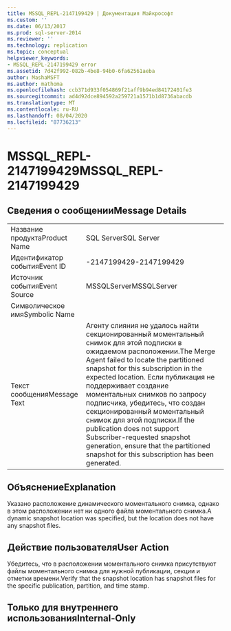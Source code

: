 ```yaml
---
title: MSSQL_REPL-2147199429 | Документация Майкрософт
ms.custom: ''
ms.date: 06/13/2017
ms.prod: sql-server-2014
ms.reviewer: ''
ms.technology: replication
ms.topic: conceptual
helpviewer_keywords:
- MSSQL_REPL-2147199429 error
ms.assetid: 7d42f992-082b-4be8-94b0-6fa62561aeba
author: MashaMSFT
ms.author: mathoma
ms.openlocfilehash: ccb371d933f054869f21aff9b94ed84172401fe3
ms.sourcegitcommit: ad4d92dce894592a259721a1571b1d8736abacdb
ms.translationtype: MT
ms.contentlocale: ru-RU
ms.lasthandoff: 08/04/2020
ms.locfileid: "87736213"
---
```

# <a name="mssql_repl-2147199429"></a><span data-ttu-id="cc777-102">MSSQL_REPL-2147199429</span><span class="sxs-lookup"><span data-stu-id="cc777-102">MSSQL_REPL-2147199429</span></span>
    
## <a name="message-details"></a><span data-ttu-id="cc777-103">Сведения о сообщении</span><span class="sxs-lookup"><span data-stu-id="cc777-103">Message Details</span></span>  
  
|||  
|-|-|  
|<span data-ttu-id="cc777-104">Название продукта</span><span class="sxs-lookup"><span data-stu-id="cc777-104">Product Name</span></span>|<span data-ttu-id="cc777-105">SQL Server</span><span class="sxs-lookup"><span data-stu-id="cc777-105">SQL Server</span></span>|  
|<span data-ttu-id="cc777-106">Идентификатор события</span><span class="sxs-lookup"><span data-stu-id="cc777-106">Event ID</span></span>|<span data-ttu-id="cc777-107">-2147199429</span><span class="sxs-lookup"><span data-stu-id="cc777-107">-2147199429</span></span>|  
|<span data-ttu-id="cc777-108">Источник события</span><span class="sxs-lookup"><span data-stu-id="cc777-108">Event Source</span></span>|<span data-ttu-id="cc777-109">MSSQLServer</span><span class="sxs-lookup"><span data-stu-id="cc777-109">MSSQLServer</span></span>|  
|<span data-ttu-id="cc777-110">Символическое имя</span><span class="sxs-lookup"><span data-stu-id="cc777-110">Symbolic Name</span></span>||  
|<span data-ttu-id="cc777-111">Текст сообщения</span><span class="sxs-lookup"><span data-stu-id="cc777-111">Message Text</span></span>|<span data-ttu-id="cc777-112">Агенту слияния не удалось найти секционированный моментальный снимок для этой подписки в ожидаемом расположении.</span><span class="sxs-lookup"><span data-stu-id="cc777-112">The Merge Agent failed to locate the partitioned snapshot for this subscription in the expected location.</span></span> <span data-ttu-id="cc777-113">Если публикация не поддерживает создание моментальных снимков по запросу подписчика, убедитесь, что создан секционированный моментальный снимок для этой подписки.</span><span class="sxs-lookup"><span data-stu-id="cc777-113">If the publication does not support Subscriber-requested snapshot generation, ensure that the partitioned snapshot for this subscription has been generated.</span></span>|  
  
## <a name="explanation"></a><span data-ttu-id="cc777-114">Объяснение</span><span class="sxs-lookup"><span data-stu-id="cc777-114">Explanation</span></span>  
 <span data-ttu-id="cc777-115">Указано расположение динамического моментального снимка, однако в этом расположении нет ни одного файла моментального снимка.</span><span class="sxs-lookup"><span data-stu-id="cc777-115">A dynamic snapshot location was specified, but the location does not have any snapshot files.</span></span>  
  
## <a name="user-action"></a><span data-ttu-id="cc777-116">Действие пользователя</span><span class="sxs-lookup"><span data-stu-id="cc777-116">User Action</span></span>  
 <span data-ttu-id="cc777-117">Убедитесь, что в расположении моментального снимка присутствуют файлы моментального снимка для нужной публикации, секции и отметки времени.</span><span class="sxs-lookup"><span data-stu-id="cc777-117">Verify that the snapshot location has snapshot files for the specific publication, partition, and time stamp.</span></span>  
  
## <a name="internal-only"></a><span data-ttu-id="cc777-118">Только для внутреннего использования</span><span class="sxs-lookup"><span data-stu-id="cc777-118">Internal-Only</span></span>  
  
